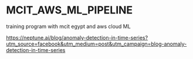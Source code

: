 # MCIT_AWS_ML_PIPELINE 

training program with mcit egypt and aws cloud ML 

https://neptune.ai/blog/anomaly-detection-in-time-series?utm_source=facebook&utm_medium=post&utm_campaign=blog-anomaly-detection-in-time-series
